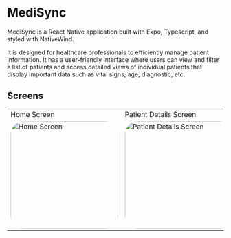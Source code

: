 # MediSync

MediSync is a React Native application built with Expo, Typescript, and styled with NativeWind. 

It is designed for healthcare professionals to efficiently manage patient information. It has a user-friendly interface where users can view and filter a list of patients and access detailed views of individual patients that display important data such as vital signs, age, diagnostic, etc.

## Screens

<table>
  <tr>
    <td>Home Screen</td>
     <td>Patient Details Screen</td>
  </tr>
  <tr>
    <td> <img style="border-radius: 30px;"  src="https://github.com/y0mauro/MediSync/assets/73178418/6902d89e-d262-400e-96d8-c29cd5d7a3d7" width="250" alt="Home Screen"/></td>
    <td><img  style="border-radius: 30px;" src="https://github.com/y0mauro/MediSync/assets/73178418/7657cac6-86b3-49f5-a113-0796432f73f5" width="250" alt="Patient Details Screen"/></td>
  </tr>
 </table>
